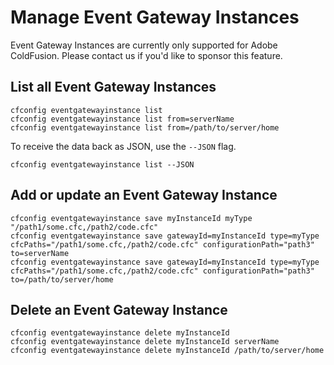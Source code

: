 # Manage Event Gateway Instances

Event Gateway Instances are currently only supported for Adobe ColdFusion. Please contact us if you'd like to sponsor this feature.

## List all Event Gateway Instances

```text
cfconfig eventgatewayinstance list
cfconfig eventgatewayinstance list from=serverName
cfconfig eventgatewayinstance list from=/path/to/server/home
```

To receive the data back as JSON, use the `--JSON` flag.

```text
cfconfig eventgatewayinstance list --JSON
```

## Add or update an Event Gateway Instance

```text
cfconfig eventgatewayinstance save myInstanceId myType "/path1/some.cfc,/path2/code.cfc"
cfconfig eventgatewayinstance save gatewayId=myInstanceId type=myType cfcPaths="/path1/some.cfc,/path2/code.cfc" configurationPath="path3" to=serverName
cfconfig eventgatewayinstance save gatewayId=myInstanceId type=myType cfcPaths="/path1/some.cfc,/path2/code.cfc" configurationPath="path3" to=/path/to/server/home
```

## Delete an Event Gateway Instance

```text
cfconfig eventgatewayinstance delete myInstanceId
cfconfig eventgatewayinstance delete myInstanceId serverName
cfconfig eventgatewayinstance delete myInstanceId /path/to/server/home
```

